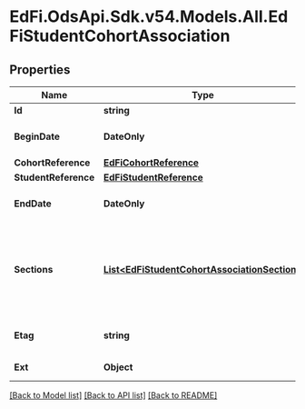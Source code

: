 # EdFi.OdsApi.Sdk.v54.Models.All.EdFiStudentCohortAssociation

## Properties

Name | Type | Description | Notes
------------ | ------------- | ------------- | -------------
**Id** | **string** |  | [optional] 
**BeginDate** | **DateOnly** | The month, day, and year on which the Student was first identified as part of the Cohort. | 
**CohortReference** | [**EdFiCohortReference**](EdFiCohortReference.md) |  | 
**StudentReference** | [**EdFiStudentReference**](EdFiStudentReference.md) |  | 
**EndDate** | **DateOnly** | The month, day, and year on which the Student was removed as part of the Cohort. | [optional] 
**Sections** | [**List&lt;EdFiStudentCohortAssociationSection&gt;**](EdFiStudentCohortAssociationSection.md) | An unordered collection of studentCohortAssociationSections. The Cohort representing the subdivision of students within one or more sections. For example, a group of students may be given additional instruction and tracked as a cohort. | [optional] 
**Etag** | **string** | A unique system-generated value that identifies the version of the resource. | [optional] 
**Ext** | **Object** | Extensions to the StudentCohortAssociation entity. | [optional] 

[[Back to Model list]](../README.md#documentation-for-models) [[Back to API list]](../README.md#documentation-for-api-endpoints) [[Back to README]](../README.md)

